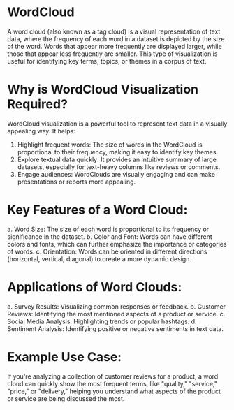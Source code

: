 # WordCloud
A word cloud (also known as a tag cloud) is a visual representation of text data, where the frequency of each word in a dataset is depicted by the size of the word. Words that appear more frequently are displayed larger, while those that appear less frequently are smaller. This type of visualization is useful for identifying key terms, topics, or themes in a corpus of text.

# Why is WordCloud Visualization Required?
WordCloud visualization is a powerful tool to represent text data in a visually appealing way. It helps:
1. Highlight frequent words: The size of words in the WordCloud is proportional to their frequency, making it easy to identify key themes.
2. Explore textual data quickly: It provides an intuitive summary of large datasets, especially for text-heavy columns like reviews or comments.
3. Engage audiences: WordClouds are visually engaging and can make presentations or reports more appealing.

# Key Features of a Word Cloud:
a. Word Size: The size of each word is proportional to its frequency or significance in the dataset.
b. Color and Font: Words can have different colors and fonts, which can further emphasize the importance or categories of words.
c. Orientation: Words can be oriented in different directions (horizontal, vertical, diagonal) to create a more dynamic design.

# Applications of Word Clouds:
a. Survey Results: Visualizing common responses or feedback.
b. Customer Reviews: Identifying the most mentioned aspects of a product or service.
c. Social Media Analysis: Highlighting trends or popular hashtags.
d. Sentiment Analysis: Identifying positive or negative sentiments in text data.

# Example Use Case:
If you're analyzing a collection of customer reviews for a product, a word cloud can quickly show the most frequent terms, like "quality," "service," "price," or "delivery," helping you understand what aspects of the product or service are being discussed the most.
